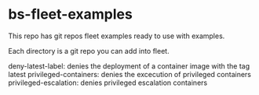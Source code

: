 # bs-fleet-examples

This repo has git repos fleet examples ready to use with examples.

Each directory is a git repo you can add into fleet.

deny-latest-label: denies the deployment of a container image with the tag latest
privileged-containers: denies the excecution of privileged containers
privileged-escalation: denies privileged escalation containers





